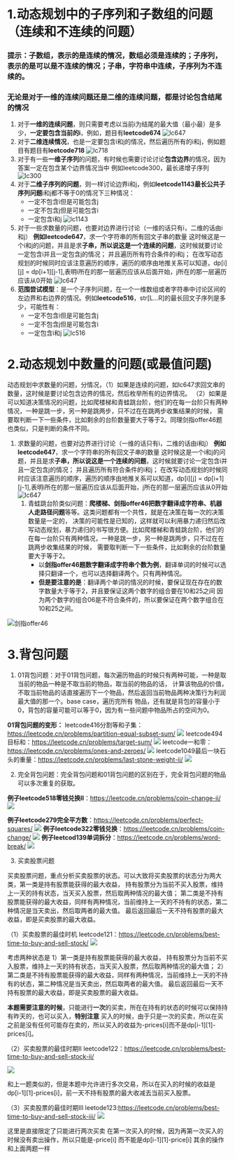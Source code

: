 # 1.动态规划中的子序列和子数组的问题（连续和不连续的问题）
### 提示：子数组，表示的是连续的情况，数组必须是连续的；子序列，表示的是可以是不连续的情况；子串，字符串中连续，子序列为不连续的。
### 无论是对于一维的连续问题还是二维的连续问题，都是讨论包含结尾的情况
1. 对于**一维的连续问题**，则只需要考虑以当前i为结尾的最大值（最小最）是多少，**一定要包含当前的i**，例如，题目有**leetcode674**
![lc647](README_images/fb0a356a.png)
2. 对于**二维连续情况**，也是一定要包含i和j的情况，然后遍历所有的i和j，例如题目有题目有**leetcode718**
![lc718](README_images/tu2.png)
3. 对于有一些**一维子序列**的问题，有时候也需要讨论讨论**包含边界**的情况，因为答案一定在包含某个边界情况当中 例如leetcode300，最长递增子序列
![lc300](README_images/tu3.png)
4. 对于**二维子序列的问题**，则一样讨论边界i和j，例如**leetcode1143最长公共子序列问题**i和j都不等于0的情况下三种情况：
   - 一定不包含i但是可能包含j
   - 一定不包含j但是可能包含i
   - 一定包含i和j
![lc1143](README_images/tu4.png)
5. 对于一些求数量的问题，也要对边界进行讨论（一维的话只有i，二维的话由i和j） **例如leetcode647**，求一个字符串的所有回文子串的数量
这时候这是一个i和j的问题，并且是求**子串，所以说这是一个连续的问题**，这时候就要讨论一定包含i并且一定包含j的情况；
并且遍历所有符合条件的i和j；
在改写动态规划的时候同时应该注意遍历的顺序，遍历的顺序由地推关系可以知道，dp[i][j] = dp[i+1][j-1],表明i所在的那一层遍历应该从后面开始，j所在的那一层遍历应该从0开始
![lc647](README_images/tu5.png)
6. **范围尝试模型**：是一个子序列问题，在一个一维数组或者字符串中讨论区间的左边界和右边界的情况。例如**leetcode516**，str[L...R]的最长回文子序列是多少，可能性有：
     - 一定不包含i但是可能包含j 
     - 一定不包含j但是可能包含i 
     - 一定包含i和j
![lc516](README_images/tu6.png)

# 2.动态规划中数量的问题(或最值问题)
动态规划中求数量的问题，分情况，（1）如果是连续的问题，如lc647求回文串的数量，这时候是要讨论包含边界的情况，然后枚举所有的边界情况。
（2）如果是可以知道决策情况的问题，比如爬楼梯和青蛙跳台阶，他们的在每一台阶只有两种情况，一种是跳一步，另一种是跳两步，只不过在在跳两步收集结果的时候，
需要取判断一下一些条件，比如剩余的台阶数量要大于等于2。同理剑指offer46题也类似，只是判断的条件不同。

1. 求数量的问题，也要对边界进行讨论（一维的话只有i，二维的话由i和j） **例如leetcode647**，求一个字符串的所有回文子串的数量
这时候这是一个i和j的问题，并且是求**子串，所以说这是一个连续的问题**，这时候就要讨论一定包含i并且一定包含j的情况；
并且遍历所有符合条件的i和j；
在改写动态规划的时候同时应该注意遍历的顺序，遍历的顺序由地推关系可以知道，dp[i][j] = dp[i+1][j-1],表明i所在的那一层遍历应该从后面开始，j所在的那一层遍历应该从0开始
![lc647](README_images/tu5.png)
   1. 青蛙跳台阶类似问题：**爬楼梯、剑指offer46把数字翻译成字符串、机器人走路径问题**等等。这类问题都有一个共性，就是在决策在每一次的决策数量是一定的，
   决策的可能性是已知的，这样就可以利用暴力递归然后改写动态规划，暴力递归的书写很方便。比如爬楼梯和青蛙跳台阶，他们的在每一台阶只有两种情况，一种是跳一步，另一种是跳两步，只不过在在跳两步收集结果的时候，
   需要取判断一下一些条件，比如剩余的台阶数量要大于等于2。 
      - 以**剑指offer46题数字翻译成字符串个数为例**，翻译单词的时候可以选择只翻译一个，也可以选择翻译两个。只有两种情况。
      - **但是要注意的是**：翻译两个单词的情况的时候，要保证现在存在的数字数量大于等于2，并且要保证这两个数字的组合要在10和25之间
         因为两个数字的组合06是不符合条件的，所以要保证在两个数字组合在10和25之间。
      
 ![剑指offer46](README_images/剑指46.png)

# 3.背包问题

1. 01背包问题：对于01背包问题，每次遍历物品的时候只有两种可能，一种是取当前的物品一种是不取当前的物品，取当前的物品的话，
计算该物品的价值，不取当前物品的话直接遍历下一个物品，然后返回当前物品两种决策行为利润最大值的那一个。base case，遍历完所有
物品，还有就是背包的容量小于0，背包的容量可能可以等于0，因为有一些问题中物品所占的空间为0。

**01背包问题的变形：** 
leetcode416分割等和子集：https://leetcode.cn/problems/partition-equal-subset-sum/
![](.README_images/lc416.png)
leetcode494目标和：https://leetcode.cn/problems/target-sum/
![](.README_images/lc494.png)
leetcode一和零：https://leetcode.cn/problems/ones-and-zeroes/
![](.README_images/289289e3.png)
leetcode1049最后一块石头的重量：https://leetcode.cn/problems/last-stone-weight-ii/
![](.README_images/lc1049.png)

2. 完全背包问题：完全背包问题和01背包问题的区别在于，完全背包问题的物品可以多次重复的获取。

**例子leetcode518零钱兑换II**：https://leetcode.cn/problems/coin-change-ii/
![](.README_images/lc518.png)

**例子leetcode279完全平方数**：https://leetcode.cn/problems/perfect-squares/
![](.README_images/lc279.png)
**例子leetcode322零钱兑换**：https://leetcode.cn/problems/coin-change/
![](.README_images/lc322.png)
**例子leetcod139单词拆分**：https://leetcode.cn/problems/word-break/
![](.README_images/lc139.png)

3. 买卖股票问题

买卖股票问题，重点分析买卖股票的状态。可以大致将买卖股票的状态分为两大类，第一类是持有股票能获得的最大收益，
持有股票分为当前不买入股票，维持上一天的持有状态，当天买入股票，然后取两种情况的最大值；
第二类是不持有股票能获得的最大收益，同样有两种情况，当前维持上一天的不持有的状态，第二种情况是当天卖出，然后取两者的最大值。
最后返回最后一天不持有股票的最大收益，即是买卖股票的最大收益。

（1）买卖股票的最佳时机 leetcode121：https://leetcode.cn/problems/best-time-to-buy-and-sell-stock/
![](.README_images/lc121.png)

考虑两种状态是
1）第一类是持有股票能获得的最大收益，
持有股票分为当前不买入股票，维持上一天的持有状态，当天买入股票，然后取两种情况的最大值；
2）第二类是不持有股票能获得的最大收益，同样有两种情况，当前维持上一天的不持有的状态，第二种情况是当天卖出，然后取两者的最大值。
最后返回最后一天不持有股票的最大收益，即是买卖股票的最大收益。

**本题需要注意的时候**，只能进行**一次**的买卖，所在在持有的状态的时候可以保持持有昨天的，也可以买入，**特别注意**
买入的时候，由于只是一次的买卖，所以在买之前是没有任何可能存在卖的，所以买入的收益为-prices[i]而不是dp[i-1][1]-prices[i]。

（2）买卖股票的最佳时期II leetcode122：https://leetcode.cn/problems/best-time-to-buy-and-sell-stock-ii/

![](.README_images/lc122.png)

和上一题类似的，但是本题中允许进行多次交易，所以在买入的时候的收益是dp[i-1][1]-prices[i]，前一天不持有股票的最大收减去当前买入股票。

（3）买卖股票的最佳时期III leetode123:https://leetcode.cn/problems/best-time-to-buy-and-sell-stock-iii/
![](.README_images/lc123.png)

这里是直接限定了只能进行两次买卖
在第一次买入的时候，因为再第一次买入的时候没有卖出操作，所以只能是-price[i] 而不能是dp[i-1][1]-price[i]
其余的操作和上面两题一样

